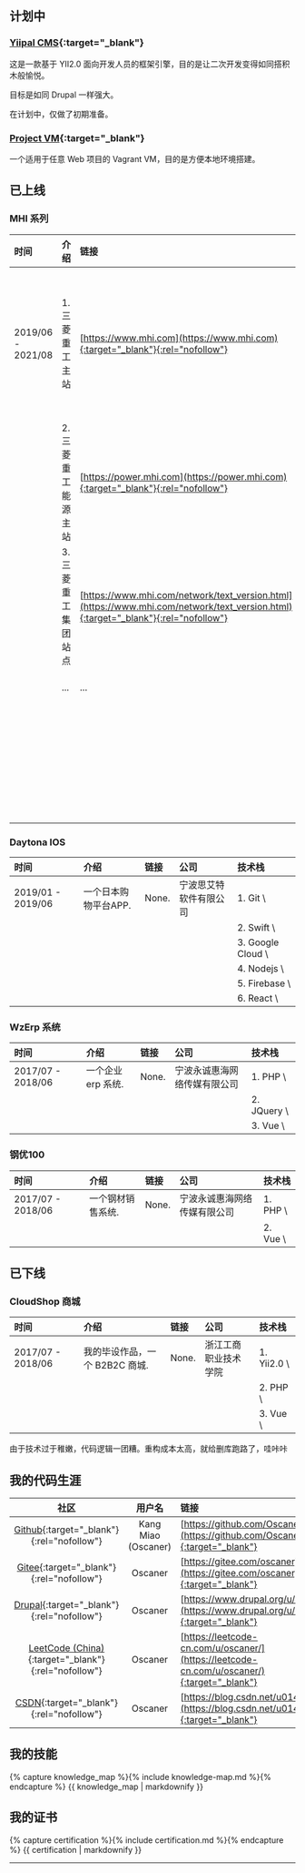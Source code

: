 

## 计划中

### [Yiipal CMS](https://github.com/yiipal-cms){:target="_blank"}

这是一款基于 YII2.0 面向开发人员的框架引擎，目的是让二次开发变得如同搭积木般愉悦。

目标是如同 Drupal 一样强大。

在计划中，仅做了初期准备。

### [Project VM](https://github.com/Oscaner/project-vm){:target="_blank"}

一个适用于任意 Web 项目的 Vagrant VM，目的是方便本地环境搭建。

## 已上线

### MHI 系列

| 时间 | 介绍 | 链接 | 公司 | 技术栈 |
| :-- | :-- | :-- | :-- | :-- |
| 2019/06 - 2021/08 | 1. 三菱重工主站 | [https://www.mhi.com](https://www.mhi.com){:target="_blank"}{:rel="nofollow"} | 宁波思艾特软件有限公司 | 1. Git \
|| 2. 三菱重工能源主站 | [https://power.mhi.com](https://power.mhi.com){:target="_blank"}{:rel="nofollow"} || 2. Drupal 8+ \
|| 3. 三菱重工集团站点 | [https://www.mhi.com/network/text_version.html](https://www.mhi.com/network/text_version.html){:target="_blank"}{:rel="nofollow"} || 3. Acquia Cloud \
|| ... | ... || 4. Cloudflare \
||||| 5. JS + Webpack \
||||| 6. Nodejs \
||||| 7. AWS Series \
||||| 8. Jenkins \

### Daytona IOS

| 时间 | 介绍 | 链接 | 公司 | 技术栈 |
| :-- | :-- | :-- | :-- | :-- |
| 2019/01 - 2019/06 | 一个日本购物平台APP. | None. | 宁波思艾特软件有限公司 | 1. Git \
||||| 2. Swift \
||||| 3. Google Cloud \
||||| 4. Nodejs \
||||| 5. Firebase \
||||| 6. React \

### WzErp 系统

| 时间 | 介绍 | 链接 | 公司 | 技术栈 |
| :-- | :-- | :-- | :-- | :-- |
| 2017/07 - 2018/06 | 一个企业 erp 系统. | None. | 宁波永诚惠海网络传媒有限公司 | 1. PHP \
||||| 2. JQuery \
||||| 3. Vue \

### 钢优100

| 时间 | 介绍 | 链接 | 公司 | 技术栈 |
| :-- | :-- | :-- | :-- | :-- |
| 2017/07 - 2018/06 | 一个钢材销售系统. | None. | 宁波永诚惠海网络传媒有限公司 | 1. PHP \
||||| 2. Vue \

## 已下线


### CloudShop 商城

| 时间 | 介绍 | 链接 | 公司 | 技术栈 |
| :-- | :-- | :-- | :-- | :-- |
| 2017/07 - 2018/06 | 我的毕设作品，一个 B2B2C 商城. | None. | 浙江工商职业技术学院 | 1. Yii2.0 \
||||| 2. PHP \
||||| 3. Vue \

由于技术过于稚嫩，代码逻辑一团糟。重构成本太高，就给删库跑路了，哇咔咔

## 我的代码生涯

| 社区 | 用户名 | 链接 |
| :-: | :-: | :-- |
| [Github](https://github.com/){:target="_blank"}{:rel="nofollow"} | Kang Miao (Oscaner) | [https://github.com/Oscaner](https://github.com/Oscaner){:target="_blank"} |
| [Gitee](https://gitee.com/){:target="_blank"}{:rel="nofollow"} | Oscaner | [https://gitee.com/oscaner](https://gitee.com/oscaner){:target="_blank"} |
| [Drupal](https://www.drupal.org/){:target="_blank"}{:rel="nofollow"} | Oscaner | [https://www.drupal.org/u/oscaner](https://www.drupal.org/u/oscaner){:target="_blank"} |
| [LeetCode (China)](https://leetcode-cn.com/){:target="_blank"}{:rel="nofollow"} | Oscaner | [https://leetcode-cn.com/u/oscaner/](https://leetcode-cn.com/u/oscaner/){:target="_blank"} |
| [CSDN](https://www.csdn.net/){:target="_blank"}{:rel="nofollow"} | Oscaner | [https://blog.csdn.net/u014027680](https://blog.csdn.net/u014027680){:target="_blank"} |

## 我的技能

{% capture knowledge_map %}{% include knowledge-map.md %}{% endcapture %}
{{ knowledge_map | markdownify }}

## 我的证书

{% capture certification %}{% include certification.md %}{% endcapture %}
{{ certification | markdownify }}

---
